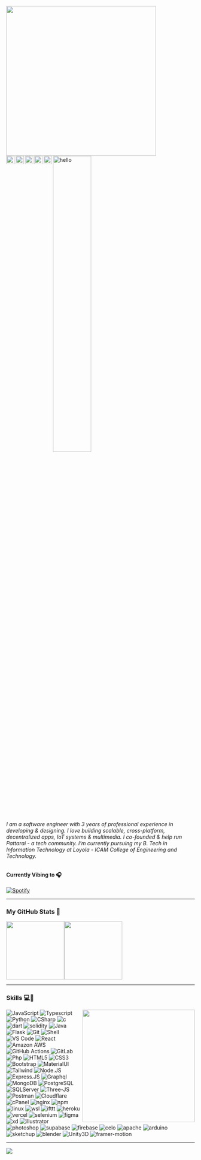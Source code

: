 <a href="https://fabianferno.com/"><img src="https://user-images.githubusercontent.com/57835412/140383106-67f3554b-86df-42b4-aa26-82840835db27.gif" align="left" height="400" /></a>

<img src="https://user-images.githubusercontent.com/57835412/150765857-4d822697-4810-4761-acdf-c19ee0748dcb.gif" width="45%" href="https://fabianferno.wordpress.com/" alt="hello">

<a href="https://discord.com/channels/@me/299152387728343043">
  <img align="left" alt="Fabian's Discord" width="22px" src="https://raw.githubusercontent.com/peterthehan/peterthehan/master/assets/discord.svg" />
</a>
<a href="https://twitter.com/fabianferno">
  <img align="left" alt="Fabian Ferno | Twitter" width="22px" src="https://raw.githubusercontent.com/peterthehan/peterthehan/master/assets/twitter.svg" />
</a>
<a href="https://www.linkedin.com/in/fabianferno/">
  <img align="left" alt="Fabian Ferno's LinkedIn" width="22px" src="https://raw.githubusercontent.com/peterthehan/peterthehan/master/assets/linkedin.svg" />
</a>
<a href="https://www.instagram.com/super.skywalker/">
  <img align="left" alt="Fabian's Instagram" width="22px" src="https://user-images.githubusercontent.com/57835412/153722208-5cc3550e-209d-439f-ab75-b16f6d8b94bb.png" />
</a>
<a href="https://open.spotify.com/user/pqfnzbkmew1e4y9o5r0uy83p6">
  <img align="left" alt="Fabian's Spotify" width="22px" src="https://raw.githubusercontent.com/peterthehan/peterthehan/master/assets/spotify.svg" />
</a> 


<br/>

######  I am a software engineer with 3 years of professional experience in developing & designing. I love building scalable, cross-platform, decentralized apps, IoT systems & multimedia. I co-founded & help run Pattarai - a tech community. I’m currently pursuing my B. Tech in Information Technology at Loyola - ICAM College of Engineering and Technology. 


#### Currently Vibing to 🎧️

[![Spotify](https://skywalker-utilities.vercel.app/api/spotify)](https://open.spotify.com/user/pqfnzbkmew1e4y9o5r0uy83p6)

-----

### My GitHub Stats 🚀

<p style="display:flex;" align="left">
    <img src="http://github-readme-streak-stats.herokuapp.com?user=fabianferno&theme=blux&&background=0d1117&border=444" height="155">
    <img src="https://github-readme-stats.vercel.app/api?username=fabianferno&show_icons=true&title_color=018596&icon_color=00E1F7FF&bg_color=0d1117&text_color=FFF&border_color=444&count_private=true" height="155">
</p>

----- 

### Skills 💻🌱
<a href="https://fabianferno.com/">
    <img src="https://c.tenor.com/8PDB3JNNq98AAAAC/silicon-valley.gif" align="right" height="300" />
</a>

![JavaScript](https://img.shields.io/badge/-JavaScript-black?style=plastic&logo=javascript)
![Typescript](https://img.shields.io/badge/-Typescript-black?style=plastic&logo=typescript)
![Python](https://img.shields.io/badge/-Python-black?style=plastic&logo=Python)
![CSharp](https://img.shields.io/badge/-CSharp-black?style=plastic&logo=CSharp)
![c](https://img.shields.io/badge/-c-black?style=plastic&logo=c)
![dart](https://img.shields.io/badge/-dart-black?style=plastic&logo=dart)
![solidity](https://img.shields.io/badge/-solidity-black?style=plastic&logo=solidity)
![Java](https://img.shields.io/badge/-java-black?style=plastic&logo=java)
![Flask](https://img.shields.io/badge/-Flask-black?style=plastic&logo=Flask)
![Git](https://img.shields.io/badge/-Git-black?style=plastic&logo=git)
![Shell](https://img.shields.io/badge/-Shell-black?style=plastic&logo=Shell)
![VS Code](https://img.shields.io/badge/-VS%20Code-black?style=plastic&logo=visual-studio-code) 
![React](https://img.shields.io/badge/-React-black?style=plastic&logo=react)
![Amazon AWS](https://img.shields.io/badge/Amazon%20AWS-black?style=plastic&logo=amazon-aws)
![GitHub Actions](https://img.shields.io/badge/-GitHubActions-black?style=plastic&logo=github-actions)
![GitLab](https://img.shields.io/badge/-GitLab-black?style=plastic&logo=gitlab)
![Php](https://img.shields.io/badge/-php-black?style=plastic&logo=php)
![HTML5](https://img.shields.io/badge/-HTML5-black?style=plastic&logo=html5&logoColor=white)
![CSS3](https://img.shields.io/badge/-CSS3-black?style=plastic&logo=css3)
![Bootstrap](https://img.shields.io/badge/-Bootstrap-black?style=plastic&logo=bootstrap)
![MaterialUI](https://img.shields.io/badge/-MatrialUI-black?style=plastic&logo=material-UI)
![Tailwind](https://img.shields.io/badge/-Tailwind-black?style=plastic&logo=tailwind)
![Node.JS](https://img.shields.io/badge/-Node.JS-black?style=plastic&logo=Node.js)
![Express.JS](https://img.shields.io/badge/-Express.JS-black?style=plastic&logo=Express.JS)
![Graphql](https://img.shields.io/badge/-Graphql-black?style=plastic&logo=Graphql)
![MongoDB](https://img.shields.io/badge/-MongoDB-black?style=plastic&logo=mongodb)
![PostgreSQL](https://img.shields.io/badge/-PostgreSQL-black?style=plastic&logo=postgresql)
![SQLServer](https://img.shields.io/badge/-SQLServer-black?style=plastic&logo=SQLServer)
![Three-JS](https://img.shields.io/badge/-ThreeJS-black?style=plastic&logo=Three-JS)
![Postman](https://img.shields.io/badge/-Postman-black?style=plastic&logo=Postman)
![Cloudflare](https://img.shields.io/badge/-Cloudflare-black?style=plastic&logo=Cloudflare)
![cPanel](https://img.shields.io/badge/-cPanel-black?style=plastic&logo=cPanel)
![nginx](https://img.shields.io/badge/-nginx-black?style=plastic&logo=nginx)
![npm](https://img.shields.io/badge/-npm-black?style=plastic&logo=npm)
![linux](https://img.shields.io/badge/-linux-black?style=plastic&logo=linux)
![wsl](https://img.shields.io/badge/-wsl-black?style=plastic&logo=wsl)
![ifttt](https://img.shields.io/badge/-ifttt-black?style=plastic&logo=ifttt)
![heroku](https://img.shields.io/badge/-heroku-black?style=plastic&logo=heroku)
![vercel](https://img.shields.io/badge/-vercel-black?style=plastic&logo=vercel)
![selenium](https://img.shields.io/badge/-selenium-black?style=plastic&logo=selenium)
![figma](https://img.shields.io/badge/-figma-black?style=plastic&logo=figma)
![xd](https://img.shields.io/badge/-xd-black?style=plastic&logo=xd) 
![illustrator](https://img.shields.io/badge/-illustrator-black?style=plastic&logo=illustrator) 
![photoshop](https://img.shields.io/badge/-photoshop-black?style=plastic&logo=photoshop) 
![supabase](https://img.shields.io/badge/-supabase-black?style=plastic&logo=supabase) 
![firebase](https://img.shields.io/badge/-firebase-black?style=plastic&logo=firebase) 
![celo](https://img.shields.io/badge/-celo-black?style=plastic&logo=celo) 
![apache](https://img.shields.io/badge/-apache-black?style=plastic&logo=apache) 
![arduino](https://img.shields.io/badge/-arduino-black?style=plastic&logo=arduino) 
![sketchup](https://img.shields.io/badge/-sketchup-black?style=plastic&logo=sketchup) 
![blender](https://img.shields.io/badge/-blender-black?style=plastic&logo=blender)
![Unity3D](https://img.shields.io/badge/-Unity3D-black?style=plastic&logo=Unity3D)
![framer-motion](https://img.shields.io/badge/-framermotion-black?style=plastic&logo=FramerMotion)

-----

<img src="https://komarev.com/ghpvc/?username=fabianferno&color=red" align="left"/>
